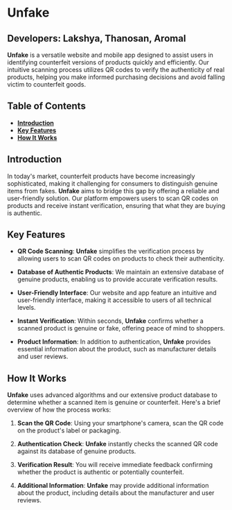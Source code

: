 # **Unfake**
## Developers: Lakshya, Thanosan, Aromal

**Unfake** is a versatile website and mobile app designed to assist users in identifying counterfeit versions of products quickly and efficiently. Our intuitive scanning process utilizes QR codes to verify the authenticity of real products, helping you make informed purchasing decisions and avoid falling victim to counterfeit goods.

## **Table of Contents**
- [**Introduction**](#introduction)
- [**Key Features**](#key-features)
- [**How It Works**](#how-it-works)

## **Introduction**

In today's market, counterfeit products have become increasingly sophisticated, making it challenging for consumers to distinguish genuine items from fakes. **Unfake** aims to bridge this gap by offering a reliable and user-friendly solution. Our platform empowers users to scan QR codes on products and receive instant verification, ensuring that what they are buying is authentic.

## **Key Features**

- **QR Code Scanning**: **Unfake** simplifies the verification process by allowing users to scan QR codes on products to check their authenticity.

- **Database of Authentic Products**: We maintain an extensive database of genuine products, enabling us to provide accurate verification results.

- **User-Friendly Interface**: Our website and app feature an intuitive and user-friendly interface, making it accessible to users of all technical levels.

- **Instant Verification**: Within seconds, **Unfake** confirms whether a scanned product is genuine or fake, offering peace of mind to shoppers.

- **Product Information**: In addition to authentication, **Unfake** provides essential information about the product, such as manufacturer details and user reviews.

## **How It Works**

**Unfake** uses advanced algorithms and our extensive product database to determine whether a scanned item is genuine or counterfeit. Here's a brief overview of how the process works:

1. **Scan the QR Code**: Using your smartphone's camera, scan the QR code on the product's label or packaging.

2. **Authentication Check**: **Unfake** instantly checks the scanned QR code against its database of genuine products.

3. **Verification Result**: You will receive immediate feedback confirming whether the product is authentic or potentially counterfeit.

4. **Additional Information**: **Unfake** may provide additional information about the product, including details about the manufacturer and user reviews.
